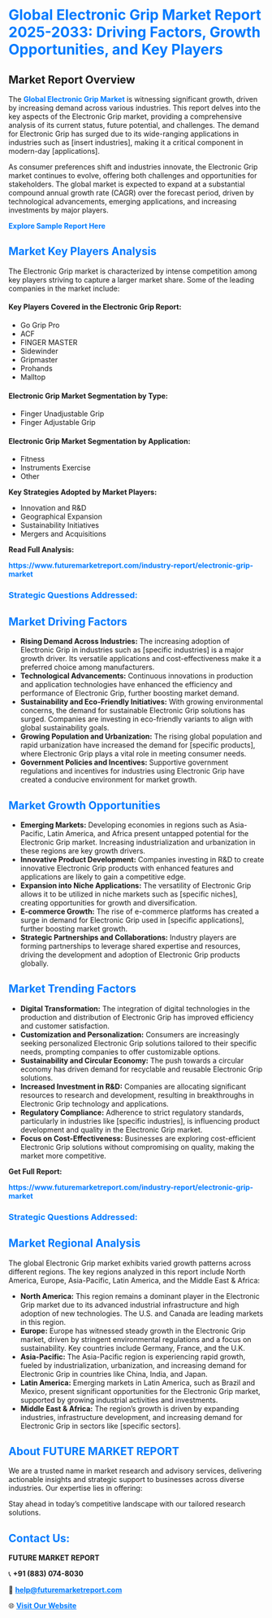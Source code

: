 <h1 style="color: #007BFF;">Global Electronic Grip Market Report 2025-2033: Driving Factors, Growth Opportunities, and Key Players</h1>

<section id="overview">
<h2>Market Report Overview</h2>
<p>The <a href="https://www.futuremarketreport.com/industry-report/electronic-grip-market" style="color: #007BFF; text-decoration: none;"><strong>Global Electronic Grip Market</strong></a> is witnessing significant growth, driven by increasing demand across various industries. This report delves into the key aspects of the Electronic Grip market, providing a comprehensive analysis of its current status, future potential, and challenges. The demand for Electronic Grip has surged due to its wide-ranging applications in industries such as [insert industries], making it a critical component in modern-day [applications].</p>
<p>As consumer preferences shift and industries innovate, the Electronic Grip market continues to evolve, offering both challenges and opportunities for stakeholders. The global market is expected to expand at a substantial compound annual growth rate (CAGR) over the forecast period, driven by technological advancements, emerging applications, and increasing investments by major players.</p>
</section>

<section id="overview">
<p><a href="https://www.futuremarketreport.com/request-sample/reportId=53108" style="color: #007BFF; text-decoration: none;"><strong>Explore Sample Report Here</strong></a></p>
</section>

<section id="key-players">
<h2 style="color: #007BFF;">Market Key Players Analysis</h2>
<p>The Electronic Grip market is characterized by intense competition among key players striving to capture a larger market share. Some of the leading companies in the market include:</p>
<h4>Key Players Covered in the Electronic Grip Report:</h4>
<ul><li>Go Grip Pro</li><li>ACF</li><li>FINGER MASTER</li><li>Sidewinder</li><li>Gripmaster</li><li>Prohands</li><li>Malltop</li></ul>
<h4>Electronic Grip Market Segmentation by Type:</h4>
<ul><li>Finger Unadjustable Grip</li><li>Finger Adjustable Grip</li></ul>

<h4>Electronic Grip Market Segmentation by Application:</h4>
<ul><li>Fitness</li><li>Instruments Exercise</li><li>Other</li></ul>
<p><strong>Key Strategies Adopted by Market Players:</strong></p>
<ul>
<li>Innovation and R&D</li>
<li>Geographical Expansion</li>
<li>Sustainability Initiatives</li>
<li>Mergers and Acquisitions</li>
</ul>
</section>

<section>
<p><strong>Read Full Analysis: </strong></p><a href="https://www.futuremarketreport.com/industry-report/electronic-grip-market" style="color: #007BFF; text-decoration: none;"><strong>https://www.futuremarketreport.com/industry-report/electronic-grip-market</strong></a>
<h3 style="color: #007BFF;">Strategic Questions Addressed:</h3>
</section>

<section id="driving-factors">
<h2 style="color: #007BFF;">Market Driving Factors</h2>
<ul>
<li><strong>Rising Demand Across Industries:</strong> The increasing adoption of Electronic Grip in industries such as [specific industries] is a major growth driver. Its versatile applications and cost-effectiveness make it a preferred choice among manufacturers.</li>
<li><strong>Technological Advancements:</strong> Continuous innovations in production and application technologies have enhanced the efficiency and performance of Electronic Grip, further boosting market demand.</li>
<li><strong>Sustainability and Eco-Friendly Initiatives:</strong> With growing environmental concerns, the demand for sustainable Electronic Grip solutions has surged. Companies are investing in eco-friendly variants to align with global sustainability goals.</li>
<li><strong>Growing Population and Urbanization:</strong> The rising global population and rapid urbanization have increased the demand for [specific products], where Electronic Grip plays a vital role in meeting consumer needs.</li>
<li><strong>Government Policies and Incentives:</strong> Supportive government regulations and incentives for industries using Electronic Grip have created a conducive environment for market growth.</li>
</ul>
</section>

<section id="growth-opportunities">
<h2 style="color: #007BFF;">Market Growth Opportunities</h2>
<ul>
<li><strong>Emerging Markets:</strong> Developing economies in regions such as Asia-Pacific, Latin America, and Africa present untapped potential for the Electronic Grip market. Increasing industrialization and urbanization in these regions are key growth drivers.</li>
<li><strong>Innovative Product Development:</strong> Companies investing in R&D to create innovative Electronic Grip products with enhanced features and applications are likely to gain a competitive edge.</li>
<li><strong>Expansion into Niche Applications:</strong> The versatility of Electronic Grip allows it to be utilized in niche markets such as [specific niches], creating opportunities for growth and diversification.</li>
<li><strong>E-commerce Growth:</strong> The rise of e-commerce platforms has created a surge in demand for Electronic Grip used in [specific applications], further boosting market growth.</li>
<li><strong>Strategic Partnerships and Collaborations:</strong> Industry players are forming partnerships to leverage shared expertise and resources, driving the development and adoption of Electronic Grip products globally.</li>
</ul>
</section>

<section id="trending-factors">
<h2 style="color: #007BFF;">Market Trending Factors</h2>
<ul>
<li><strong>Digital Transformation:</strong> The integration of digital technologies in the production and distribution of Electronic Grip has improved efficiency and customer satisfaction.</li>
<li><strong>Customization and Personalization:</strong> Consumers are increasingly seeking personalized Electronic Grip solutions tailored to their specific needs, prompting companies to offer customizable options.</li>
<li><strong>Sustainability and Circular Economy:</strong> The push towards a circular economy has driven demand for recyclable and reusable Electronic Grip solutions.</li>
<li><strong>Increased Investment in R&D:</strong> Companies are allocating significant resources to research and development, resulting in breakthroughs in Electronic Grip technology and applications.</li>
<li><strong>Regulatory Compliance:</strong> Adherence to strict regulatory standards, particularly in industries like [specific industries], is influencing product development and quality in the Electronic Grip market.</li>
<li><strong>Focus on Cost-Effectiveness:</strong> Businesses are exploring cost-efficient Electronic Grip solutions without compromising on quality, making the market more competitive.</li>
</ul>
</section>

<section>
<p><strong>Get Full Report: </strong></p><a href="https://www.futuremarketreport.com/industry-report/electronic-grip-market" style="color: #007BFF; text-decoration: none;"><strong>https://www.futuremarketreport.com/industry-report/electronic-grip-market</strong></a>
<h3 style="color: #007BFF;">Strategic Questions Addressed:</h3>
</section>


<section id="regional-analysis">
<h2 style="color: #007BFF;">Market Regional Analysis</h2>
<p>The global Electronic Grip market exhibits varied growth patterns across different regions. The key regions analyzed in this report include North America, Europe, Asia-Pacific, Latin America, and the Middle East & Africa:</p>
<ul>
<li><strong>North America:</strong> This region remains a dominant player in the Electronic Grip market due to its advanced industrial infrastructure and high adoption of new technologies. The U.S. and Canada are leading markets in this region.</li>
<li><strong>Europe:</strong> Europe has witnessed steady growth in the Electronic Grip market, driven by stringent environmental regulations and a focus on sustainability. Key countries include Germany, France, and the U.K.</li>
<li><strong>Asia-Pacific:</strong> The Asia-Pacific region is experiencing rapid growth, fueled by industrialization, urbanization, and increasing demand for Electronic Grip in countries like China, India, and Japan.</li>
<li><strong>Latin America:</strong> Emerging markets in Latin America, such as Brazil and Mexico, present significant opportunities for the Electronic Grip market, supported by growing industrial activities and investments.</li>
<li><strong>Middle East & Africa:</strong> The region’s growth is driven by expanding industries, infrastructure development, and increasing demand for Electronic Grip in sectors like [specific sectors].</li>
</ul>
</section>

<footer>
<h2 style="color: #007BFF;">About FUTURE MARKET REPORT</h2>
<p>We are a trusted name in market research and advisory services, delivering actionable insights and strategic support to businesses across diverse industries. Our expertise lies in offering:</p>

<p>Stay ahead in today’s competitive landscape with our tailored research solutions.</p>

<h2 style="color: #007BFF;">Contact Us:</h2>
<p><strong>FUTURE MARKET REPORT</strong></p>
<p>📞 <strong>+91 (883) 074-8030</strong></p>
<p>📧 <strong><a href="mailto:help@futuremarketreport.com" style="color: #007BFF;">help@futuremarketreport.com</a></strong></p>
<p>🌐 <strong><a href="https://www.futuremarketreport.com/" style="color: #007BFF;">Visit Our Website</a></strong></p>
</footer>